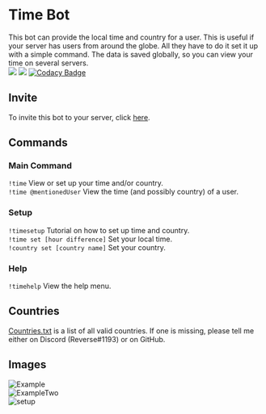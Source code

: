 # Time Bot
This bot can provide the local time and country for a user. This is useful if your server has users from around the globe. All they have to do it set it up with a simple command. The data is saved globally, so you can view your time on several servers.  
[<img src="https://discordapp.com/api/guilds/735263201612005472/widget.png?style=shield">](https://discord.gg/ga9V5pa)
<img src="https://img.shields.io/badge/discord-csharp-blue.svg">
[![Codacy Badge](https://api.codacy.com/project/badge/Grade/5ee72a439b9c4669a9c122999db57127)](https://app.codacy.com/app/WilliamWelsh/TimeBot?utm_source=github.com&utm_medium=referral&utm_content=WilliamWelsh/TimeBot&utm_campaign=Badge_Grade_Dashboard)

## Invite
To invite this bot to your server, click [here](https://discordapp.com/oauth2/authorize?client_id=529569000028373002&permissions=68608&scope=bot).

## Commands
### Main Command
`!time` View or set up your time and/or country.  
`!time @mentionedUser` View the time (and possibly country) of a user.

### Setup
`!timesetup` Tutorial on how to set up time and country.  
`!time set [hour difference]` Set your local time.  
`!country set [country name]` Set your country.  

### Help
`!timehelp` View the help menu.  

## Countries
[Countries.txt](https://github.com/WilliamWelsh/TimeBot/blob/master/TimeBot/countries.txt) is a list of all valid countries. If one is missing, please tell me either on Discord (Reverse#1193) or on GitHub.

## Images
![Example](https://i.imgur.com/VynC3uB.png)  
![ExampleTwo](https://i.imgur.com/NKXpsI5.png)    
![setup](https://i.imgur.com/LBiQPXy.png)
